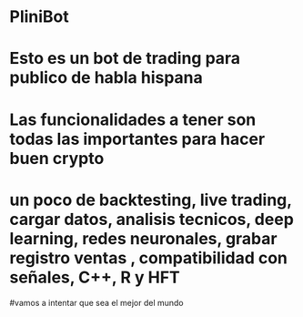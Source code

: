 # PliniBot
# Esto es un bot de trading para publico de habla hispana
# Las funcionalidades a tener son todas las importantes para hacer buen crypto 
# un poco de backtesting, live trading, cargar datos, analisis tecnicos, deep learning, redes neuronales, grabar registro ventas , compatibilidad con señales, C++, R y HFT

#vamos a intentar que sea el mejor del mundo
